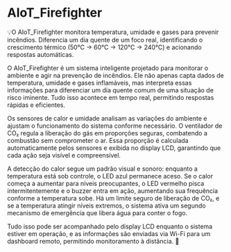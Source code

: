 # AIoT_Firefighter
💡O AIoT_Firefighter monitora temperatura, umidade e gases para prevenir incêndios. Diferencia um dia quente de um foco real, identificando o crescimento térmico (50°C → 60°C → 120°C → 240°C) e acionando respostas automáticas.

O AIoT_Firefighter é um sistema inteligente projetado para monitorar o ambiente e agir na prevenção de incêndios. Ele não apenas capta dados de temperatura, umidade e gases inflamáveis, mas interpreta essas informações para diferenciar um dia quente comum de uma situação de risco iminente. Tudo isso acontece em tempo real, permitindo respostas rápidas e eficientes.

Os sensores de calor e umidade analisam as variações do ambiente e ajustam o funcionamento do sistema conforme necessário. O ventilador de CO₂ regula a liberação do gás em proporções seguras, combatendo a combustão sem comprometer o ar. Essa proporção é calculada automaticamente pelos sensores e exibida no display LCD, garantindo que cada ação seja visível e compreensível.

A detecção do calor segue um padrão visual e sonoro: enquanto a temperatura está sob controle, o LED azul permanece aceso. Se o calor começa a aumentar para níveis preocupantes, o LED vermelho pisca intermitentemente e o buzzer entra em ação, aumentando sua frequência conforme a temperatura sobe. Há um limite seguro de liberação de CO₂, e se a temperatura atingir níveis extremos, o sistema ativa um segundo mecanismo de emergência que libera água para conter o fogo.

Tudo isso pode ser acompanhado pelo display LCD enquanto o sistema estiver em operação, e as informações são enviadas via Wi-Fi para um dashboard remoto, permitindo monitoramento à distância.
🚀
